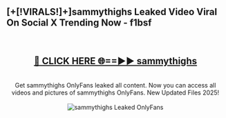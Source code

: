 <h2>[+[!VIRALS!]+]sammythighs Leaked Video Viral On Social X Trending Now - f1bsf</h2>
<br>
<div align="center">
<h2><a href="https://libra.edu.pl?sammythighs" rel="nofollow">🔴 CLICK HERE 🌐==►► sammythighs</a></h2>
<br>
Get sammythighs OnlyFans leaked all content. Now you can access all videos and pictures of sammythighs OnlyFans. New Updated Files 2025!
<br>
<br>
<a href="https://libra.edu.pl?sammythighs" rel="nofollow" data-target="animated-image.originalLink"><img src="https://i.ibb.co.com/WyWwxjT/player-gif2.gif" alt="sammythighs Leaked OnlyFans" style="max-width: 100%; display: inline-block;" data-target="animated-image.originalImage"></a>
</div>
<br>